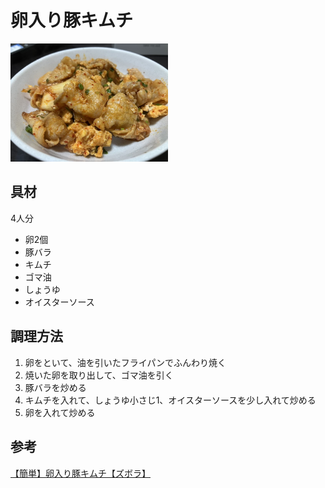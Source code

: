 # 卵入り豚キムチ

<img src="../images/卵入り豚キムチ.jpg" width="50%" alt="卵入り豚キムチ" />

## 具材

4人分

- 卵2個
- 豚バラ
- キムチ
- ゴマ油
- しょうゆ
- オイスターソース

## 調理方法

1. 卵をといて、油を引いたフライパンでふんわり焼く
2. 焼いた卵を取り出して、ゴマ油を引く
3. 豚バラを炒める
4. キムチを入れて、しょうゆ小さじ1、オイスターソースを少し入れて炒める
5. 卵を入れて炒める

## 参考

[【簡単】卵入り豚キムチ【ズボラ】](https://youtube.com/shorts/WDufm7acTrk?si=TjQK_AeNIBZO_YJI)
